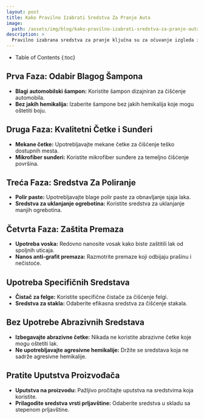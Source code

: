 ```yaml
---
layout: post
title: Kako Pravilno Izabrati Sredstva Za Pranje Auta
image: 
  path: /assets/img/blog/kako-pravilno-izabrati-sredstva-za-pranje-auta_pranje-auta-ba.png
description: >
  Pravilno izabrana sredstva za pranje ključna su za očuvanje izgleda i integriteta vašeg vozila. PranjeAutа.ba pruža smernice kako napraviti pravi izbor za svaki deo automobila.
---
```



- Table of Contents
{:toc}


## Prva Faza: Odabir Blagog Šampona

- **Blagi automobilski šampon:** Koristite šampon dizajniran za čišćenje automobila.
- **Bez jakih hemikalija:** Izaberite šampone bez jakih hemikalija koje mogu oštetiti boju.

## Druga Faza: Kvalitetni Četke i Sunđeri

- **Mekane četke:** Upotrebljavajte mekane četke za čišćenje teško dostupnih mesta.
- **Mikrofiber sunđeri:** Koristite mikrofiber sunđere za temeljno čišćenje površina.

## Treća Faza: Sredstva Za Poliranje

- **Polir paste:** Upotrebljavajte blage polir paste za obnavljanje sjaja laka.
- **Sredstva za uklanjanje ogrebotina:** Koristite sredstva za uklanjanje manjih ogrebotina.

## Četvrta Faza: Zaštita Premaza

- **Upotreba voska:** Redovno nanosite vosak kako biste zaštitili lak od spoljnih uticaja.
- **Nanos anti-grafit premaza:** Razmotrite premaze koji odbijaju prašinu i nečistoće.

## Upotreba Specifičnih Sredstava

- **Čistač za felge:** Koristite specifične čistače za čišćenje felgi.
- **Sredstva za stakla:** Odaberite efikasna sredstva za čišćenje stakala.

## Bez Upotrebe Abrazivnih Sredstava

- **Izbegavajte abrazivne četke:** Nikada ne koristite abrazivne četke koje mogu oštetiti lak.
- **Ne upotrebljavajte agresivne hemikalije:** Držite se sredstava koja ne sadrže agresivne hemikalije.

## Pratite Uputstva Proizvođača

- **Uputstva na proizvodu:** Pažljivo pročitajte uputstva na sredstvima koja koristite.
- **Prilagodite sredstva vrsti prljavštine:** Odaberite sredstva u skladu sa stepenom prljavštine.
